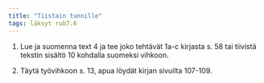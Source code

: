 ```yaml
---
title: "Tiistain tunnille"
tags: läksyt rub7.6
---
```


1. Lue ja suomenna text 4 ja tee joko tehtävät 1a-c kirjasta s. 58 tai tiivistä tekstin sisältö 10 kohdalla suomeksi vihkoon.

2. Täytä työvihkoon s. 13, apua löydät kirjan sivuilta 107-109.
